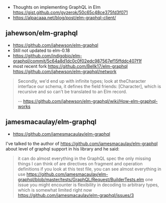 - Thoughts on implementing GraphQL in Elm https://gist.github.com/gyzerok/50c65c48ce375fd3f071
- https://alpacaaa.net/blog/post/elm-graphql-client/

## jahewson/elm-graphql

- https://github.com/jahewson/elm-graphql
- Still not updated to elm-0.18
- https://github.com/indigobio/elm-graphql/commit/5c64a8d1dc0c0f02edc987567ef15ffddc407f1f
- most recent fork https://github.com/Bellk17/elm-graphql https://github.com/jahewson/elm-graphql/network

>Secondly, we'd end up with infinite types; look at theCharacter interface our schema, it defines the field friends: [Character], which is recursive and so can't be translated to an Elm record.
>
>-- https://github.com/jahewson/elm-graphql/wiki/How-elm-graphql-works

## jamesmacaulay/elm-graphql

- https://github.com/jamesmacaulay/elm-graphql

I've talked to the author of https://github.com/jamesmacaulay/elm-graphql
about level of graphql support in his library and he said:

>it can do almost everything in the GraphQL spec
>the only missing things I can think of are directives on fragment and operation definitions
>if you look at this test file, you can see almost everything in use https://github.com/jamesmacaulay/elm-graphql/blob/master/tests/GraphQL/Request/BuilderTests.elm
>one issue you might encounter is flexibility in decoding to arbitrary types, which is somewhat limited right now https://github.com/jamesmacaulay/elm-graphql/issues/3
